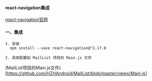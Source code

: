 
#### react-navigation集成
[react-navigation官网](https://reactnavigation.org/docs/en/getting-started.html)

#### 一、集成
    
    1. 安装
      npm install --save react-navigation@^2.17.0
    
    2. 具体配置如 MailList 项目的 Main.js 文件
(MailList项目的Main.js文件)[https://github.com/HZHAndroid/MailList/blob/master/views/Main.js]
